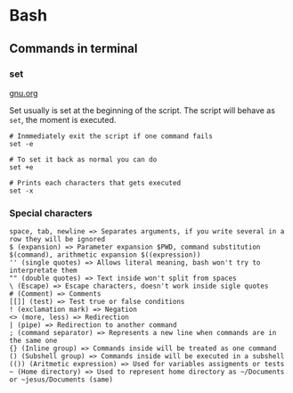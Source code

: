 # Bash
## Commands in terminal

### set
[gnu.org](https://www.gnu.org/software/bash/manual/html_node/The-Set-Builtin.html)

Set usually is set at the beginning of the script. The script will behave as `set`, the moment is executed.

```
# Inmmediately exit the script if one command fails
set -e

# To set it back as normal you can do
set +e

# Prints each characters that gets executed
set -x
```

### Special characters
```
space, tab, newline => Separates arguments, if you write several in a row they will be ignored
$ (expansion) => Parameter expansion $PWD, command substitution $(command), arithmetic expansion $((expression))
'' (single quotes) => Allows literal meaning, bash won't try to interpretate them
"" (double quotes) => Text inside won't split from spaces
\ (Escape) => Escape characters, doesn't work inside sigle quotes
# (Comment) => Comments
[[]] (test) => Test true or false conditions
! (exclamation mark) => Negation
<> (more, less) => Redirection
| (pipe) => Redirection to another command
; (command separator) => Represents a new line when commands are in the same one
{} (Inline group) => Commands inside will be treated as one command
() (Subshell group) => Commands inside will be executed in a subshell
(()) (Aritmetic expression) => Used for variables assigments or tests
~ (Home directory) => Used to represent home directory as ~/Documents or ~jesus/Documents (same)
```
